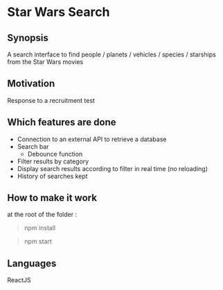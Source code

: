 # Star Wars Search

## Synopsis

A search interface to find people / planets / vehicles / species / starships from the Star Wars movies

## Motivation

Response to a recruitment test

## Which features are done

* Connection to an external API to retrieve a database
* Search bar
  * Debounce function
* Filter results by category
* Display search results according to filter in real time (no reloading)
* History of searches kept

## How to make it work

at the root of the folder :
> npm install

> npm start

## Languages

ReactJS
